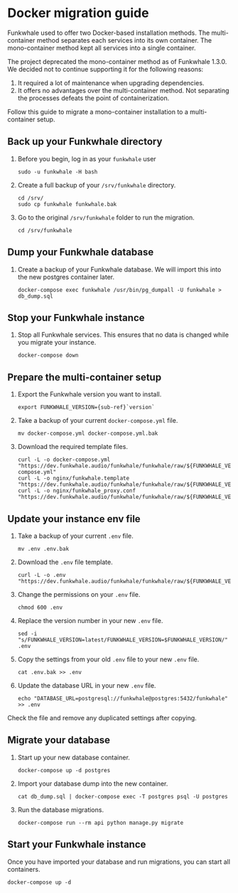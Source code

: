 # Docker migration guide

Funkwhale used to offer two Docker-based installation methods. The multi-container method separates each services into its own container. The mono-container method kept all services into a single container.

The project deprecated the mono-container method as of Funkwhale 1.3.0. We decided not to continue supporting it for the following reasons:

1. It required a lot of maintenance when upgrading dependencies.
2. It offers no advantages over the multi-container method. Not separating the processes defeats the point of containerization.

Follow this guide to migrate a mono-container installation to a multi-container setup.

## Back up your Funkwhale directory

1. Before you begin, log in as your `funkwhale` user

   ```{code} bash
   sudo -u funkwhale -H bash
   ```

2. Create a full backup of your `/srv/funkwhale` directory.

   ```{code} bash
   cd /srv/
   sudo cp funkwhale funkwhale.bak
   ```

3. Go to the original `/srv/funkwhale` folder to run the migration.

   ```{code} bash
   cd /srv/funkwhale
   ```

## Dump your Funkwhale database

1. Create a backup of your Funkwhale database. We will import this into the new postgres container later.

   ```{code} bash
   docker-compose exec funkwhale /usr/bin/pg_dumpall -U funkwhale > db_dump.sql
   ```

## Stop your Funkwhale instance

1. Stop all Funkwhale services. This ensures that no data is changed while you migrate your instance.

   ```{code} bash
   docker-compose down
   ```

## Prepare the multi-container setup

1. Export the Funkwhale version you want to install.

   ```{parsed-literal}
   export FUNKWHALE_VERSION={sub-ref}`version`
   ```

2. Take a backup of your current `docker-compose.yml` file.

   ```{code} bash
   mv docker-compose.yml docker-compose.yml.bak
   ```

3. Download the required template files.

   ```{code} bash
   curl -L -o docker-compose.yml "https://dev.funkwhale.audio/funkwhale/funkwhale/raw/${FUNKWHALE_VERSION}/deploy/docker-compose.yml"
   curl -L -o nginx/funkwhale.template "https://dev.funkwhale.audio/funkwhale/funkwhale/raw/${FUNKWHALE_VERSION}/deploy/docker.nginx.template"
   curl -L -o nginx/funkwhale_proxy.conf "https://dev.funkwhale.audio/funkwhale/funkwhale/raw/${FUNKWHALE_VERSION}/deploy/docker.funkwhale_proxy.conf"
   ```

## Update your instance env file

1. Take a backup of your current `.env` file.

   ```{code} bash
   mv .env .env.bak
   ```

2. Download the `.env` file template.

   ```{code} bash
   curl -L -o .env "https://dev.funkwhale.audio/funkwhale/funkwhale/raw/${FUNKWHALE_VERSION}/deploy/env.prod.sample"
   ```

3. Change the permissions on your `.env` file.

   ```{code} bash
   chmod 600 .env
   ```

4. Replace the version number in your new `.env` file.

   ```{code} bash
   sed -i "s/FUNKWHALE_VERSION=latest/FUNKWHALE_VERSION=$FUNKWHALE_VERSION/" .env
   ```

5. Copy the settings from your old `.env` file to your new `.env` file.

   ```{code} bash
   cat .env.bak >> .env
   ```

6. Update the database URL in your new `.env` file.

   ```{code} bash
   echo "DATABASE_URL=postgresql://funkwhale@postgres:5432/funkwhale" >> .env
   ```

Check the file and remove any duplicated settings after copying.

## Migrate your database

1. Start up your new database container.

   ```{code} bash
   docker-compose up -d postgres
   ```

2. Import your database dump into the new container.

   ```{code} bash
   cat db_dump.sql | docker-compose exec -T postgres psql -U postgres
   ```

3. Run the database migrations.

   ```{code} bash
   docker-compose run --rm api python manage.py migrate
   ```

## Start your Funkwhale instance

Once you have imported your database and run migrations, you can start all containers.

   ```{code} bash
   docker-compose up -d
   ```
